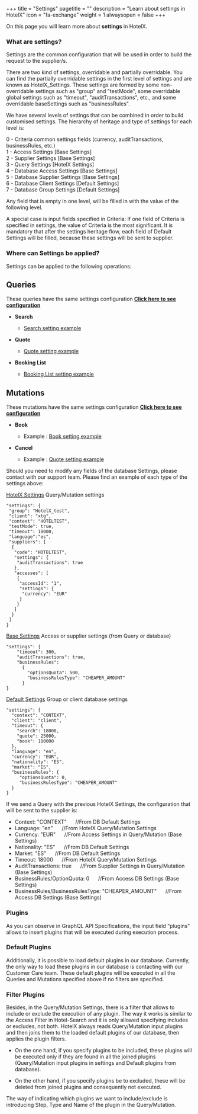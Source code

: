 +++
title = "Settings"
pagetitle = ""
description = "Learn about settings in HotelX"
icon = "fa-exchange"
weight = 1
alwaysopen = false
+++

On this page you will learn more about **settings** in HotelX. 

### What are settings?
Settings are the common configuration that will be used in order to build the request to the supplier/s.

There are two kind of settings, overridable and partially overridable. You can find the partially overridable settings in the first level of settings and are known as HotelX_Settings. These settings are formed by some non-overridable settings such as "group" and "testMode", some overridable global settings such as "timeout", "auditTransactions", etc., and some overridable baseSettings such as "businessRules".

We have several levels of settings that can be combined in order to build customised settings. The hierarchy of heritage and type of settings for each level is:

0 - Criteria common settings fields (currency, auditTransactions, businessRules, etc.)<br />
1 - Access Settings [Base Settings]<br />
2 - Supplier Settings [Base Settings]<br />
3 - Query Settings   [HotelX Settings]<br />
4 - Database Access Settings [Base Settings]<br />
5 - Database Supplier Settings [Base Settings]<br />
6 - Database Client Settings [Default Settings]<br />
7 - Database Group Settings [Default Settings]<br />

Any field that is empty in one level, will be filled in with the value of the following level.

A special case is input fields specified in Criteria: if one field of Criteria is specified in settings, the value of Criteria is the most significant. It is mandatory that after the settings heritage flow, each field of Default Settings will be filled, because these settings will be sent to supplier.

### Where can Settings be applied?

Settings can be applied to the following operations:

## Queries

These queries have the same settings configuration [**Click here to see configuration**](/hotelx/reference/inputobjects/hotelsettingsinput/)

* **Search**

    * [Search setting example](/hotelx/quickstart#search)

* **Quote**

    * [Quote setting example](/hotelx/quickstart#quote)

* **Booking List**

    * [Booking List setting example](/hotelx/quickstart#bookinglist)

## Mutations

These mutations have the same settings configuration [**Click here to see configuration**](/hotelx/reference/inputobjects/hotelsettingsinput/)

* **Book**

    * Example : [Book setting example](/hotelx/quickstart#book)

* **Cancel**

    * Example : [Quote setting example](/hotelx/quickstart#quote)
    
Should you need to modify any fields of the database Settings, please contact with our support team.
Please find an example of each type of the settings above: 

[HotelX Settings](/hotelx/reference/inputobjects/hotelsettingsinput/)
Query/Mutation settings
```
"settings": {
 "group": "HotelX_test",
 "client": "xtg",
 "context": "HOTELTEST",
 "testMode": true,
 "timeout": 18000,
 "language":"es",
 "suppliers": [
  {
   "code": "HOTELTEST",
   "settings": {
    "auditTransactions": true
   },
   "accesses": [
    {
     "accessId": "1",
     "settings": {
      "currency": "EUR"
     }
    }
   ]
  }
 ]
}
```

[Base Settings](/hotelx/reference/inputobjects/basesettingsinput/)
Access or supplier settings (from Query or database)
```
"settings": {
    "timeout": 300, 
    "auditTransactions": true, 
    "businessRules": 
      {
        "optionsQuota": 500,
        "businessRulesType": "CHEAPER_AMOUNT"
      }  
}
```

[Default Settings](/hotelx/reference/inputobjects/defaultsettingsinput/)
Group or client database settings
```
"settings": {
  "context": "CONTEXT",
  "client": "client",
  "timeout": {
    "search": 18000, 
    "quote": 25000, 
    "book": 180000
  }, 
  "language": "en", 
  "currency": "EUR", 
  "nationality": "ES", 
  "market": "ES", 
  "businessRules": {
     "optionsQuota": 0, 
     "businessRulesType": "CHEAPER_AMOUNT"
  }
}
```

If we send a Query with the previous HotelX Settings, the configuration that will be sent to the supplier is:

- Context: "CONTEXT"&nbsp;&nbsp;&nbsp;&nbsp;&nbsp;&nbsp;//From DB Default Settings<br />
- Language: "en"&nbsp;&nbsp;&nbsp;&nbsp;&nbsp;&nbsp;//From HotelX Query/Mutation Settings<br />
- Currency: "EUR"&nbsp;&nbsp;&nbsp;&nbsp;&nbsp;&nbsp;//From Access Settings in Query/Mutation (Base Settings)<br />
- Nationality: "ES"&nbsp;&nbsp;&nbsp;&nbsp;&nbsp;&nbsp;//From DB Default Settings<br />
- Market: "ES"&nbsp;&nbsp;&nbsp;&nbsp;&nbsp;&nbsp;//From DB Default Settings<br />
- Timeout: 18000&nbsp;&nbsp;&nbsp;&nbsp;&nbsp;&nbsp;//From HotelX Query/Mutation Settings <br />
- AuditTransactions: true&nbsp;&nbsp;&nbsp;&nbsp;&nbsp;&nbsp;//From Supplier Settings in Query/Mutation (Base Settings)<br />
- BusinessRules/OptionQuota: 0&nbsp;&nbsp;&nbsp;&nbsp;&nbsp;&nbsp;//From Access DB Settings (Base Settings)<br />
- BusinessRules/BusinessRulesType: "CHEAPER_AMOUNT"&nbsp;&nbsp;&nbsp;&nbsp;&nbsp;&nbsp;//From Access DB Settings (Base Settings)<br />

### Plugins

As you can observe in GraphQL API Specifications, the input field "plugins" allows to insert plugins that will be executed during execution process. 

### Default Plugins
Additionally, it is possible to load default plugins in our database. Currently, the only way to load these plugins in our database is contacting with our Customer Care team. These default plugins will be executed in all the Queries and Mutations specified above if no filters are specified. 

### Filter Plugins
Besides, in the Query/Mutation Settings, there is a filter that allows to include or exclude the execution of any plugin. The way it works is similar to the Access Filter in Hotel-Search and it is only allowed specifying includes or excludes, not both. HotelX always reads Query/Mutation input plugins and then joins them to the loaded default plugins of our database, then applies the plugin filters.

- On the one hand, if you specify plugins to be included, these plugins will be executed only if they are found in all the joined plugins (Query/Mutation input plugins in settings and Default plugins from database). 

- On the other hand, if you specify plugins be to excluded, these will be deleted from joined plugins and consequently not executed.

The way of indicating which plugins we want to include/exclude is introducing Step, Type and Name of the plugin in the Query/Mutation.
